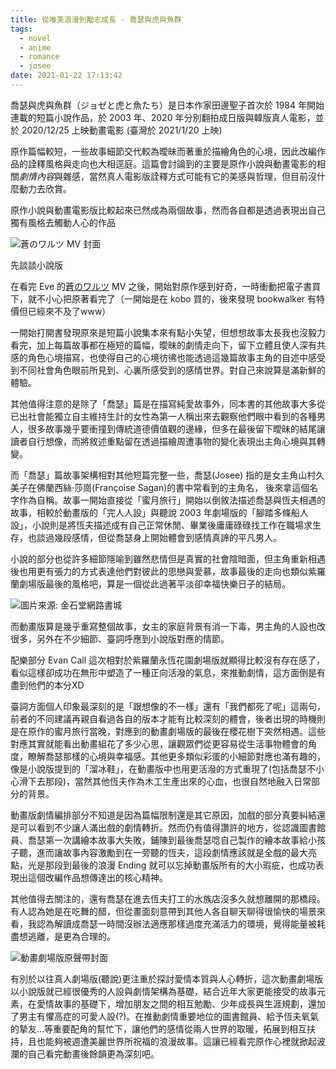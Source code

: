 ```yaml
---
title: 從唯美浪漫到勵志成長 - 喬瑟與虎與魚群
tags:
  - novel
  - anime
  - romance
  - josee
date: 2021-01-22 17:13:42
---
```


喬瑟與虎與魚群（ジョゼと虎と魚たち）是日本作家田邊聖子首次於 1984 年開始連載的短篇小說作品，於 2003 年、2020 年分別翻拍成日版與韓版真人電影，並於 2020/12/25 上映動畫電影 (臺灣於 2021/1/20 上映)

原作篇幅較短，一些故事細節交代較為曖昧而著重於描繪角色的心境，因此改編作品的詮釋風格與走向也大相逕庭。這篇會討論到的主要是原作小說與動畫電影的相關*劇情內容*與雜感，當然真人電影版詮釋方式可能有它的美感與哲理，但目前沒什麼動力去欣賞。

原作小說與動畫電影版比較起來已然成為兩個故事，然而各自都是透過表現出自己獨有風格去觸動人心的作品

<!--more-->

![蒼のワルツ MV 封面](https://i.imgur.com/fiEnXn9.png)

先談談小說版

在看完 Eve 的[蒼のワルツ](https://www.youtube.com/watch?v=pyDCubgU57g) MV 之後，開始對原作感到好奇，一時衝動把電子書買下，就不小心把原著看完了（一開始是在 kobo 買的，後來發現 bookwalker 有特價但已經來不及了www）

一開始打開書發現原來是短篇小說集本來有點小失望，但想想故事太長我也沒毅力看完，加上每篇故事都在極短的篇幅，曖昧的劇情走向下，留下立體且使人深有共感的角色心境描寫，也使得自己的心境彷彿也能透過這幾篇故事主角的自述中感受到不同社會角色眼前所見到、心裏所感受到的感情世界。對自己來說算是滿新鮮的體驗。

其他值得注意的是除了「喬瑟」篇是在描寫純愛故事外，同本書的其他故事大多從已出社會能獨立自主維持生計的女性為第一人稱出來去觀察他們眼中看到的各種男人，很多故事幾乎要衝撞到傳統道德價值觀的邊緣，但多在最後留下曖昧的結尾讓讀者自行想像，而將敘述重點留在透過描繪周遭事物的變化表現出主角心境與其轉變。

而「喬瑟」篇故事架構相對其他短篇完整一些，喬瑟(Josee) 指的是女主角山村久美子在佛蘭西絲·莎崗(Françoise Sagan)的書中常看到的主角名，
後來拿這個名字作為自稱。故事一開始直接從「蜜月旅行」開始以倒敘法描述喬瑟與恆夫相遇的故事，相較於動畫版的「完人人設」與聽說 2003 年劇場版的「腳踏多條船人設」，小說則是將恆夫描述成有自己正常休閒、畢業後庸庸碌碌找工作在職場求生存，也談過幾段感情，但從喬瑟身上開始體會到感情真諦的平凡男人。

小說的部分也從許多細節隱喻到雖然悲情但是真實的社會陰暗面，但主角重新相遇後也用更有張力的方式表達他們對彼此的思戀與愛慕，故事最後的走向也類似紫羅蘭劇場版最後的風格吧，算是一個從此過著平淡卻幸福快樂日子的結局。

![圖片來源: 金石堂網路書城](https://cdn.kingstone.com.tw/book/images/product/20186/2018611724930/2018611724930-01.jpg)

而動畫版算是幾乎重寫整個故事，女主的家庭背景有消一下毒，男主角的人設也改很多，另外在不少細節、臺詞呼應到小說版對應的情節。

配樂部分 Evan Call 這次相對於紫羅蘭永恆花園劇場版就顯得比較沒有存在感了，看似這樣卻成功在無形中塑造了一種正向活潑的氣息，來推動劇情，這方面倒是有盡到他們的本分XD

臺詞方面個人印象最深刻的是「跟想像的不一樣」還有「我們都死了呢」這兩句，前者的不同建議再親自看過各自的版本才能有比較深刻的體會，後者出現的時機則是在原作的蜜月旅行當晚，對應到的動畫劇場版的最後在櫻花樹下突然相遇。這些對應其實就能看出動畫組花了多少心思，讓觀眾們從更容易從生活事物體會的角度，瞭解喬瑟那樣的心境與幸福感。其他更多類似彩蛋的小細節對應也滿有趣的，像是小說版提到的「溜冰鞋」，在動畫版中也用更活潑的方式重現了(包括喬瑟不小心滑下去那段)，當然其他恆夫作為木工生產出來的心血，也很自然地融入日常部分的背景。

動畫版劇情編排部分不知道是因為篇幅限制還是其它原因，加戲的部分真要糾結還是可以看到不少讓人滿出戲的劇情轉折。然而仍有值得讚許的地方，從認識圖書館員、喬瑟第一次講繪本故事大失敗，鋪陳到最後喬瑟唸自己製作的繪本故事給小孩子聽，進而讓故事內容激勵到在一旁聽的恆夫，這段劇情應該就是全戲的最大亮點，光是那段到最後的浪漫 Ending 就可以忘掉動畫版所有的大小瑕疵，也成功表現出這個改編作品想傳達出的核心精神。

其他值得去關注的，還有喬瑟在進去恆夫打工的水族店沒多久就想離開的那橋段。有人認為她是在吃舞的醋，但從畫面刻意帶到其他人各自聊天聊得很愉快的場景來看，我認為解讀成喬瑟一時間沒辦法適應那樣過度充滿活力的環境，覺得能量被耗盡想逃離，是更為合理的。

![動畫劇場版原聲帶封面](https://pbs.twimg.com/media/Ep6iUqDVgAEY_zD.jpg)

有別於以往真人劇場版(聽說)更注重於探討愛情本質與人心轉折，這次動畫劇場版以小說版就已經很優秀的人設與劇情架構為基礎，結合近年大家更能接受的故事元素，在愛情故事的基礎下，增加朋友之間的相互勉勵、少年成長與生涯規劃，還加了男主有懼高症的可愛人設(?)。在推動劇情重要地位的圖書館員、給予恆夫氧氣的摯友...等重要配角的幫忙下，讓他們的感情從兩人世界的取暖，拓展到相互扶持，且也能夠被週遭美麗世界所祝福的浪漫故事。這讓已經看完原作心裡就掀起波瀾的自己看完動畫後餘韻更為深刻吧。
